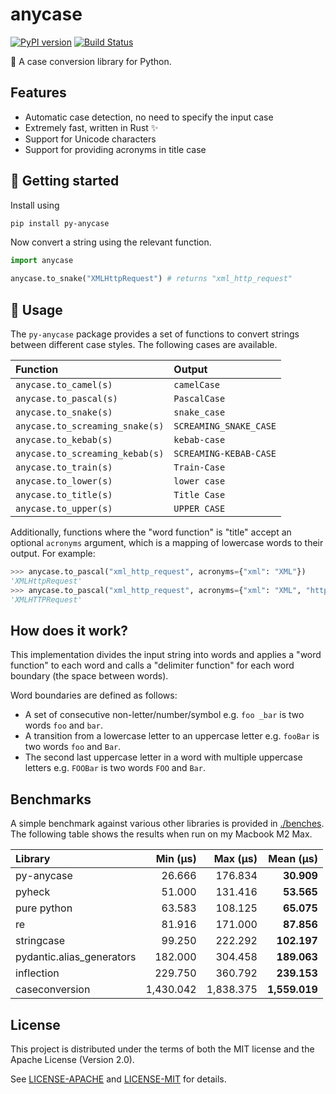 # anycase

[![PyPI version](https://badgers.space/pypi/version/py-anycase)](https://pypi.org/project/py-anycase)
[![Build Status](https://badgers.space/github/checks/rossmacarthur/anycase/trunk?label=build)](https://github.com/rossmacarthur/anycase/actions/workflows/python.yaml)

💼 A case conversion library for Python.

## Features

- Automatic case detection, no need to specify the input case
- Extremely fast, written in Rust ✨
- Support for Unicode characters
- Support for providing acronyms in title case

## 🚀 Getting started

Install using

```sh
pip install py-anycase
```

Now convert a string using the relevant function.

```python
import anycase

anycase.to_snake("XMLHttpRequest") # returns "xml_http_request"
```

## 🤸 Usage

The `py-anycase` package provides a set of functions to convert strings between
different case styles. The following cases are available.

| Function                        | Output                 |
| :------------------------------ | :--------------------- |
| `anycase.to_camel(s)`           | `camelCase`            |
| `anycase.to_pascal(s)`          | `PascalCase`           |
| `anycase.to_snake(s)`           | `snake_case`           |
| `anycase.to_screaming_snake(s)` | `SCREAMING_SNAKE_CASE` |
| `anycase.to_kebab(s)`           | `kebab-case`           |
| `anycase.to_screaming_kebab(s)` | `SCREAMING-KEBAB-CASE` |
| `anycase.to_train(s)`           | `Train-Case`           |
| `anycase.to_lower(s)`           | `lower case`           |
| `anycase.to_title(s)`           | `Title Case`           |
| `anycase.to_upper(s)`           | `UPPER CASE`           |

Additionally, functions where the "word function" is "title" accept an optional
`acronyms` argument, which is a mapping of lowercase words to their output. For
example:

```python
>>> anycase.to_pascal("xml_http_request", acronyms={"xml": "XML"})
'XMLHttpRequest'
>>> anycase.to_pascal("xml_http_request", acronyms={"xml": "XML", "http": "HTTP"})
'XMLHTTPRequest'
```

## How does it work?

This implementation divides the input string into words and applies a "word
function" to each word and calls a "delimiter function" for each word boundary
(the space between words).

Word boundaries are defined as follows:
- A set of consecutive non-letter/number/symbol e.g. `foo _bar` is two words
  `foo` and `bar`.
- A transition from a lowercase letter to an uppercase letter e.g. `fooBar` is
  two words `foo` and `Bar`.
- The second last uppercase letter in a word with multiple uppercase letters
  e.g. `FOOBar` is two words `FOO` and `Bar`.


## Benchmarks

A simple benchmark against various other libraries is provided in
[./benches](./benches). The following table shows the results when run on my
Macbook M2 Max.

| Library                   |  Min (µs) |  Max (µs) |     Mean (µs) |
| :------------------------ | --------: | --------: | ------------: |
| py-anycase                |    26.666 |   176.834 |    **30.909** |
| pyheck                    |    51.000 |   131.416 |    **53.565** |
| pure python               |    63.583 |   108.125 |    **65.075** |
| re                        |    81.916 |   171.000 |    **87.856** |
| stringcase                |    99.250 |   222.292 |   **102.197** |
| pydantic.alias_generators |   182.000 |   304.458 |   **189.063** |
| inflection                |   229.750 |   360.792 |   **239.153** |
| caseconversion            | 1,430.042 | 1,838.375 | **1,559.019** |

## License

This project is distributed under the terms of both the MIT license and the
Apache License (Version 2.0).

See [LICENSE-APACHE](LICENSE-APACHE) and [LICENSE-MIT](LICENSE-MIT) for details.
